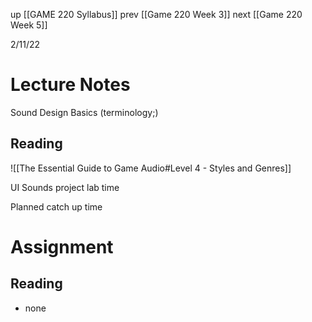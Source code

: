 up [[GAME 220 Syllabus]]
prev [[Game 220 Week 3]]
next [[Game 220 Week 5]]

2/11/22

# Lecture Notes
Sound Design Basics (terminology;)

## Reading
![[The Essential Guide to Game Audio#Level 4 - Styles and Genres]]

UI Sounds project lab time

Planned catch up time

# Assignment
## Reading
- none